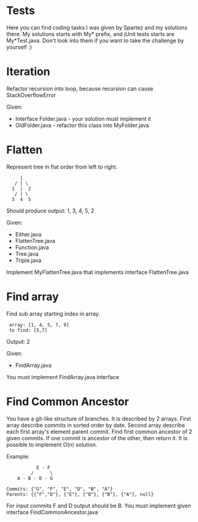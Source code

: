 Tests
===========

Here you can find coding tasks I was given by Spartez and my solutions there.
My solutions starts with My* prefix, and jUnit tests starts are My*Test.java.
Don't look into them if you want to take the challenge by yourself :)

Iteration
===========

Refactor recursion into loop, because recursion can cause StackOverflowError

Given:
 - Interface Folder.java - your solution must implement it
 - OldFolder.java - refactor this class into MyFolder.java


Flatten
===========

Represent tree in flat order from left to right.

```
     |
   / | \
  1  |  2
   / | \
  3  4  5
```

Should produce output: 1, 3, 4, 5, 2

Given:
 - Either.java
 - FlattenTree.java
 - Function.java
 - Tree.java
 - Triple.java

 Implement MyFlattenTree.java that implements interface FlattenTree.java


Find array
============

Find sub array starting index in array.

```
 array: [1, 4, 5, 7, 9]
 to find: [5,7]
```

Output: 2

Given:
 - FindArray.java

You must implement FindArray.java interface


Find Common Ancestor
=====================

You have a git-like structure of branches. It is described by 2 arrays.
First array describe commits in sorted order by date.
Second array describe each first array's element parent commit.
Find first common ancestor of 2 given commits.
If one commit is ancestor of the other, then return it.
It is possible to implement O(n) solution.

Example:

```
           E - F
         /      \
    A - B - D - G
```

```
Commits: {"G", "F", "E", "D", "B", "A"}
Parents: {{"F","D"}, {"E"}, {"B"}, {"B"}, {"A"}, null}
```

For input commits F and D output should be B.
You must implement given interface FindCommonAncestor.java